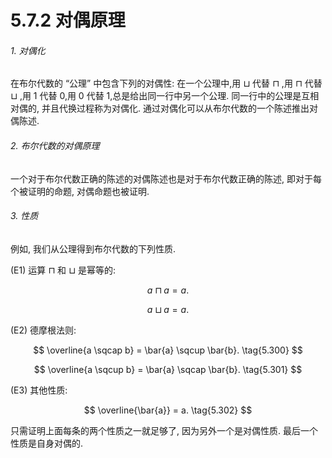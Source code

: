 # 5.7.2 对偶原理

###### 1. 对偶化

在布尔代数的 “公理” 中包含下列的对偶性: 在一个公理中,用 $\sqcup$ 代替 $\sqcap$ ,用 $\sqcap$ 代替 $\sqcup$ ,用 1 代替 0,用 0 代替 1,总是给出同一行中另一个公理. 同一行中的公理是互相对偶的, 并且代换过程称为对偶化. 通过对偶化可以从布尔代数的一个陈述推出对偶陈述.

###### 2. 布尔代数的对偶原理

一个对于布尔代数正确的陈述的对偶陈述也是对于布尔代数正确的陈述, 即对于每个被证明的命题, 对偶命题也被证明.

###### 3. 性质

例如, 我们从公理得到布尔代数的下列性质.

(E1) 运算 $\sqcap$ 和 $\sqcup$ 是幂等的:

$$
a \sqcap  a = a. \tag{5.298}
$$

$$
a \sqcup  a = a. \tag{5.299}
$$

(E2) 德摩根法则:

$$
\overline{a \sqcap  b} = \bar{a} \sqcup  \bar{b}. \tag{5.300}
$$

$$
\overline{a \sqcup  b} = \bar{a} \sqcap  \bar{b}. \tag{5.301}
$$

(E3) 其他性质:

$$
\overline{\bar{a}} = a. \tag{5.302}
$$

只需证明上面每条的两个性质之一就足够了, 因为另外一个是对偶性质. 最后一个性质是自身对偶的.
